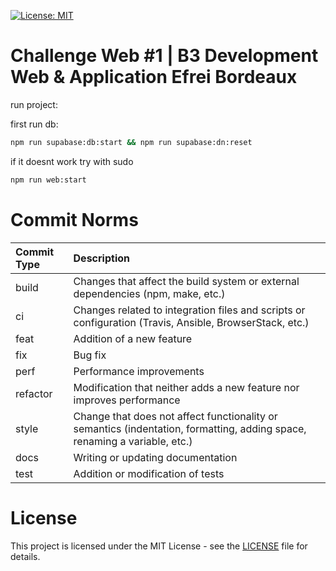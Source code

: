 [![License: MIT](https://img.shields.io/badge/License-MIT-blue.svg)](https://github.com/bobis33/Efrei_Project/blob/main/LICENSE.md)


# Challenge Web #1 | B3 Development Web & Application Efrei Bordeaux

run project:

first run db:
```bash
npm run supabase:db:start && npm run supabase:dn:reset
```
if it doesnt work try with sudo


```bash
npm run web:start
```

# Commit Norms

| Commit Type | Description                                                                                                               |
|:------------|:--------------------------------------------------------------------------------------------------------------------------|
| build       | Changes that affect the build system or external dependencies (npm, make, etc.)                                           |
| ci          | Changes related to integration files and scripts or configuration (Travis, Ansible, BrowserStack, etc.)                   |
| feat        | Addition of a new feature                                                                                                 |
| fix         | Bug fix                                                                                                                   |
| perf        | Performance improvements                                                                                                  |
| refactor    | Modification that neither adds a new feature nor improves performance                                                     |
| style       | Change that does not affect functionality or semantics (indentation, formatting, adding space, renaming a variable, etc.) |
| docs        | Writing or updating documentation                                                                                         |
| test        | Addition or modification of tests                                                                                         |


# License

This project is licensed under the MIT License - see the [LICENSE](https://github.com/bobis33/end-year-project/blob/main/LICENSE.md) file for details.
